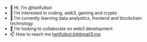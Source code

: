 - 👋 Hi, I’m @twitfutbol
- 👀 I’m interested in coding, web3, gaming and crypto
- 🌱 I’m currently learning data analystics, frontend and blockchain technology
- 💞️ I’m looking to collaborate on web3 development
- 📫 How to reach me twitfutbol.bit@mail3.me

<!---
twitfutbol/twitfutbol is a ✨ special ✨ repository because its `README.md` (this file) appears on your GitHub profile.
You can click the Preview link to take a look at your changes.
--->
